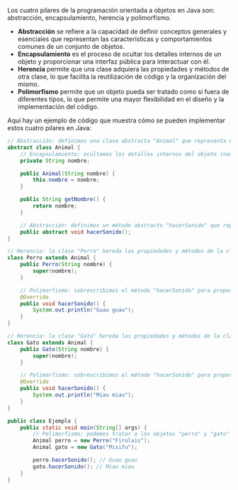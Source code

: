 Los cuatro pilares de la programación orientada a objetos en Java son: abstracción, encapsulamiento, herencia y polimorfismo.

- **Abstracción** se refiere a la capacidad de definir conceptos generales y esenciales que representan las características y comportamientos comunes de un conjunto de objetos.
- **Encapsulamiento** es el proceso de ocultar los detalles internos de un objeto y proporcionar una interfaz pública para interactuar con él.
- **Herencia** permite que una clase adquiera las propiedades y métodos de otra clase, lo que facilita la reutilización de código y la organización del mismo.
- **Polimorfismo** permite que un objeto pueda ser tratado como si fuera de diferentes tipos, lo que permite una mayor flexibilidad en el diseño y la implementación del código.

Aquí hay un ejemplo de código que muestra cómo se pueden implementar estos cuatro pilares en Java:

```java
// Abstracción: definimos una clase abstracta "Animal" que representa el concepto general de un animal
abstract class Animal {
    // Encapsulamiento: ocultamos los detalles internos del objeto (nombre) y proporcionamos una interfaz pública para interactuar con él (getNombre)
    private String nombre;

    public Animal(String nombre) {
        this.nombre = nombre;
    }

    public String getNombre() {
        return nombre;
    }

    // Abstracción: definimos un método abstracto "hacerSonido" que representa el comportamiento común de hacer un sonido
    public abstract void hacerSonido();
}

// Herencia: la clase "Perro" hereda las propiedades y métodos de la clase "Animal"
class Perro extends Animal {
    public Perro(String nombre) {
        super(nombre);
    }

    // Polimorfismo: sobrescribimos el método "hacerSonido" para proporcionar una implementación específica para la clase "Perro"
    @Override
    public void hacerSonido() {
        System.out.println("Guau guau");
    }
}

// Herencia: la clase "Gato" hereda las propiedades y métodos de la clase "Animal"
class Gato extends Animal {
    public Gato(String nombre) {
        super(nombre);
    }

    // Polimorfismo: sobrescribimos el método "hacerSonido" para proporcionar una implementación específica para la clase "Gato"
    @Override
    public void hacerSonido() {
        System.out.println("Miau miau");
    }
}

public class Ejemplo {
    public static void main(String[] args) {
        // Polimorfismo: podemos tratar a los objetos "perro" y "gato" como si fueran del tipo "Animal"
        Animal perro = new Perro("Firulais");
        Animal gato = new Gato("Misifu");

        perro.hacerSonido(); // Guau guau
        gato.hacerSonido(); // Miau miau
    }
}
```
